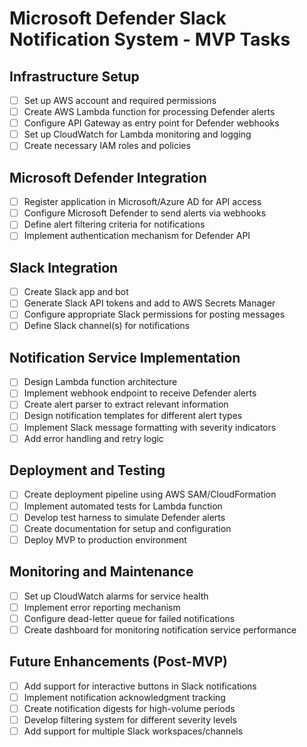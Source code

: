 # Microsoft Defender Slack Notification System - MVP Tasks

## Infrastructure Setup
- [ ] Set up AWS account and required permissions
- [ ] Create AWS Lambda function for processing Defender alerts
- [ ] Configure API Gateway as entry point for Defender webhooks
- [ ] Set up CloudWatch for Lambda monitoring and logging
- [ ] Create necessary IAM roles and policies

## Microsoft Defender Integration
- [ ] Register application in Microsoft/Azure AD for API access
- [ ] Configure Microsoft Defender to send alerts via webhooks
- [ ] Define alert filtering criteria for notifications
- [ ] Implement authentication mechanism for Defender API 

## Slack Integration
- [ ] Create Slack app and bot
- [ ] Generate Slack API tokens and add to AWS Secrets Manager
- [ ] Configure appropriate Slack permissions for posting messages
- [ ] Define Slack channel(s) for notifications

## Notification Service Implementation
- [ ] Design Lambda function architecture
- [ ] Implement webhook endpoint to receive Defender alerts
- [ ] Create alert parser to extract relevant information
- [ ] Design notification templates for different alert types
- [ ] Implement Slack message formatting with severity indicators
- [ ] Add error handling and retry logic

## Deployment and Testing
- [ ] Create deployment pipeline using AWS SAM/CloudFormation
- [ ] Implement automated tests for Lambda function
- [ ] Develop test harness to simulate Defender alerts
- [ ] Create documentation for setup and configuration
- [ ] Deploy MVP to production environment

## Monitoring and Maintenance
- [ ] Set up CloudWatch alarms for service health
- [ ] Implement error reporting mechanism
- [ ] Configure dead-letter queue for failed notifications
- [ ] Create dashboard for monitoring notification service performance

## Future Enhancements (Post-MVP)
- [ ] Add support for interactive buttons in Slack notifications
- [ ] Implement notification acknowledgment tracking
- [ ] Create notification digests for high-volume periods
- [ ] Develop filtering system for different severity levels
- [ ] Add support for multiple Slack workspaces/channels
